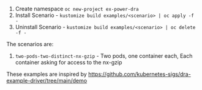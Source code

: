 

1. Create namespace `oc new-project ex-power-dra`
2. Install Scenario - `kustomize build examples/<scenario> | oc apply -f -`
3. Uninstall Scenario - `kustomize build examples/<scenario> | oc delete -f -`


The scenarios are:
1. `two-pods-two-distinct-nx-gzip` - Two pods, one container each, Each container asking for access to the nx-gzip

These examples are inspired by https://github.com/kubernetes-sigs/dra-example-driver/tree/main/demo